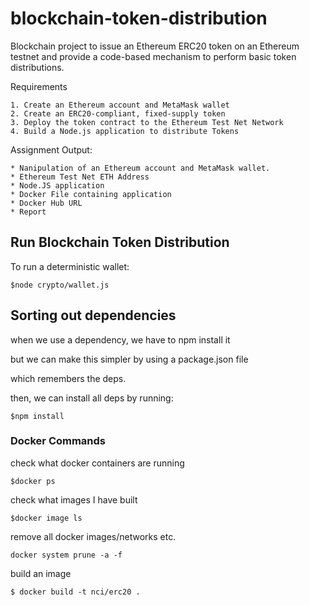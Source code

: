 # blockchain-token-distribution
Blockchain project to issue an Ethereum ERC20 token on an Ethereum testnet and provide a code-based mechanism to perform basic token distributions.


Requirements

    1. Create an Ethereum account and MetaMask wallet
    2. Create an ERC20-compliant, fixed-supply token
    3. Deploy the token contract to the Ethereum Test Net Network
    4. Build a Node.js application to distribute Tokens

Assignment Output:

    * Nanipulation of an Ethereum account and MetaMask wallet. 
    * Ethereum Test Net ETH Address
    * Node.JS application
    * Docker File containing application
    * Docker Hub URL
    * Report


## Run Blockchain Token Distribution ##

To run a deterministic wallet:

```$node crypto/wallet.js```

## Sorting out dependencies ##

when we use a dependency, we have to npm install it

but we can make this simpler by using a package.json file

which remembers the deps.

then, we can install all deps by running:

```$npm install```


### Docker Commands ###

check what docker containers are running

```$docker ps```

check what images I have built

``` $docker image ls ```

remove all docker images/networks etc.

```docker system prune -a -f```

build an image

```$ docker build -t nci/erc20 .```
